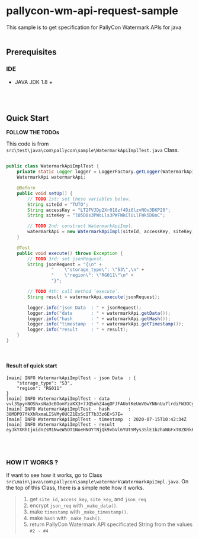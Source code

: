 # pallycon-wm-api-request-sample

This sample is to get specification for PallyCon Watermark APIs for java 
<br><br>

## Prerequisites

### IDE

- JAVA JDK 1.8 +

<br><br>


## Quick Start

**FOLLOW THE TODOs**

This code is from `src\test\java\com\pallycon\sample\WatermarkApiImplTest.java` Class.

```java

public class WatermarkApiImplTest {
    private static Logger logger = LoggerFactory.getLogger(WatermarkApiImplTest.class);
    WatermarkApi watermarkApi;

    @Before
    public void setUp() {
        // TODO 1st: set these variables below.
        String siteId = "TUTO";
        String accessKey = "LT2FVJDp2Xr018zf4Di6lzvNOv3DKP20";
        String siteKey = "lU5D8s3PWoLls3PWFWkClULlFWk5D8oC";

        // TODO 2nd: construct WatermarkApiImpl.
        watermarkApi = new WatermarkApiImpl(siteId, accessKey, siteKey);
    }

    @Test
    public void execute() throws Exception {
        // TODO 3rd: set jsonRequest.
        String jsonRequest = "{\n" +
                 "    \"storage_type\": \"S3\",\n" +
                 "    \"region\": \"RG011\"\n" +
                 "}";

        // TODO 4th: call method `execute`.
        String result = watermarkApi.execute(jsonRequest);

        logger.info("json Data  : " + jsonRequest);
        logger.info("data       : " + watermarkApi.getData());
        logger.info("hash       : " + watermarkApi.getHash());
        logger.info("timestamp  : " + watermarkApi.getTimestamp());
        logger.info("result     : " + result);
    }
}
```
<br>

#### Result of quick start

```
[main] INFO WatermarkApiImplTest - json Data  : {
    "storage_type": "S3",
    "region": "RG011"
}
[main] INFO WatermarkApiImplTest - data       : vvl3SpynNOShxsNa3cBOomYzaKX3+7JQ5ohZ4aqOFJFAUotKeUoV0wYN6nUu7lrdiFW3OCgGiIHDe1/BvdQhOQ==
[main] INFO WatermarkApiImplTest - hash       : 38MDPO7fkXhRxmaLISVMy0UCZ1ExScIT7b33z6E+S7E=
[main] INFO WatermarkApiImplTest - timestamp  : 2020-07-15T10:42:34Z
[main] INFO WatermarkApiImplTest - result     : eyJkYXRhIjoidnZsM1NweW5OT1NoeHNOYTNjQk9vbVl6YUtYMys3SlE1b2haNGFxT0ZKRkFVb3RLZVVvVjB3WU42blV1N2xyZGlGVzNPQ2dHaUlIRGUxXC9CdmRRaE9RPT0iLCJoYXNoIjoiMzhNRFBPN2ZrWGhSeG1hTElTVk15MFVDWjFFeFNjSVQ3YjMzejZFK1M3RT0iLCJ0aW1lc3RhbXAiOiIyMDIwLTA3LTE1VDEwOjQyOjM0WiJ9

```


<br><br>

### HOW IT WORKS ?

If want to see how it works, go to Class  `src\main\java\com\pallycon\sample\watermark\WatermarkApiImpl.java`. On the top of this Class, there is a simple note how it works.

> 1. get `site_id`, `access_key`, `site_key`, and `json_req`
> 2. encrypt `json_req` with `_make_data()`.
> 3. make `timestamp` with `_make_timestamp()`.
> 4. make `hash` with `_make_hash()`.
> 5. return PallyCon Watermark API specificated String from the values `#2 ~ #4`

<br><br><br><br><br><br>

